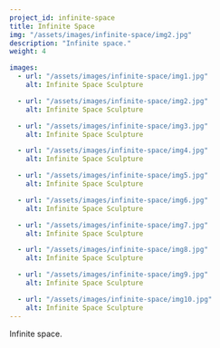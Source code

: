```yaml
---
project_id: infinite-space
title: Infinite Space
img: "/assets/images/infinite-space/img2.jpg"
description: "Infinite space."
weight: 4

images:
  - url: "/assets/images/infinite-space/img1.jpg"
    alt: Infinite Space Sculpture

  - url: "/assets/images/infinite-space/img2.jpg"
    alt: Infinite Space Sculpture

  - url: "/assets/images/infinite-space/img3.jpg"
    alt: Infinite Space Sculpture

  - url: "/assets/images/infinite-space/img4.jpg"
    alt: Infinite Space Sculpture

  - url: "/assets/images/infinite-space/img5.jpg"
    alt: Infinite Space Sculpture

  - url: "/assets/images/infinite-space/img6.jpg"
    alt: Infinite Space Sculpture

  - url: "/assets/images/infinite-space/img7.jpg"
    alt: Infinite Space Sculpture

  - url: "/assets/images/infinite-space/img8.jpg"
    alt: Infinite Space Sculpture

  - url: "/assets/images/infinite-space/img9.jpg"
    alt: Infinite Space Sculpture

  - url: "/assets/images/infinite-space/img10.jpg"
    alt: Infinite Space Sculpture
---
```


Infinite space.
